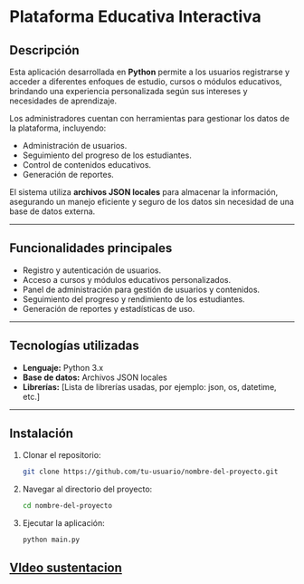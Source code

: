 # Plataforma Educativa Interactiva

## Descripción
Esta aplicación desarrollada en **Python** permite a los usuarios registrarse y acceder a diferentes enfoques de estudio, cursos o módulos educativos, brindando una experiencia personalizada según sus intereses y necesidades de aprendizaje.

Los administradores cuentan con herramientas para gestionar los datos de la plataforma, incluyendo:
- Administración de usuarios.
- Seguimiento del progreso de los estudiantes.
- Control de contenidos educativos.
- Generación de reportes.

El sistema utiliza **archivos JSON locales** para almacenar la información, asegurando un manejo eficiente y seguro de los datos sin necesidad de una base de datos externa.

---

## Funcionalidades principales
- Registro y autenticación de usuarios.
- Acceso a cursos y módulos educativos personalizados.
- Panel de administración para gestión de usuarios y contenidos.
- Seguimiento del progreso y rendimiento de los estudiantes.
- Generación de reportes y estadísticas de uso.

---

## Tecnologías utilizadas
- **Lenguaje:** Python 3.x
- **Base de datos:** Archivos JSON locales
- **Librerías:** [Lista de librerías usadas, por ejemplo: json, os, datetime, etc.]

---

## Instalación

1. Clonar el repositorio:
   ```bash
   git clone https://github.com/tu-usuario/nombre-del-proyecto.git
   ```
2. Navegar al directorio del proyecto:
   ``` bash
   cd nombre-del-proyecto
   ```

3. Ejecutar la aplicación:
   ``` bash
   python main.py
   ```

## [VIdeo sustentacion](https://drive.google.com/drive/folders/1bq5sQkVOSaRIHKvEWS4m7a263K_x71IS?usp=sharing)

